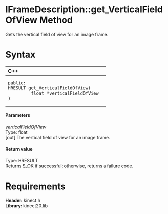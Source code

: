 IFrameDescription::get\_VerticalFieldOfView Method  
==================================================  

Gets the vertical field of view for an image frame. <span id="syntaxSection"></span>

Syntax  
======  

<table>
<colgroup>
<col width="100%" />
</colgroup>
<thead>
<tr class="header">
<th align="left">C++</th>
</tr>
</thead>
<tbody>
<tr class="odd">
<td align="left"><pre><code>public:  
HRESULT get_VerticalFieldOfView(  
         float *verticalFieldOfView  
)</code></pre></td>
</tr>
</tbody>
</table>

<span id="ID4EG"></span>
#### Parameters  

*verticalFieldOfView*    
Type: float  
[out] The vertical field of view for an image frame.  

<span id="ID4EP"></span>
#### Return value  

Type: HRESULT  
Returns S\_OK if successful; otherwise, returns a failure code.  

<span id="requirements"></span>

Requirements  
============  

**Header:** kinect.h  
**Library:** kinect20.lib  



<!--Please do not edit the data in the comment block below.-->
<!--
TOCTitle : get_VerticalFieldOfView Method
RLTitle : IFrameDescription::get_VerticalFieldOfView Method
KeywordK : get_VerticalFieldOfView method
KeywordK : IFrameDescription::get_VerticalFieldOfView method
KeywordF : IFrameDescription::get_VerticalFieldOfView
KeywordF : get_VerticalFieldOfView
KeywordF : Microsoft.Kinect.kinect.IFrameDescription.get_VerticalFieldOfView(float@)
KeywordA : M:Microsoft.Kinect.kinect.IFrameDescription.get_VerticalFieldOfView(float@)
AssetID : M:Microsoft.Kinect.kinect.IFrameDescription.get_VerticalFieldOfView(float@)
Locale : en-us
CommunityContent : 1
APIType : Managed
APILocation : 
APIName : Microsoft.Kinect.kinect.IFrameDescription::get_VerticalFieldOfView
TargetOS : Windows
TopicType : kbSyntax
DevLang : C++
DocSet : K4Wv2
ProjType : K4Wv2Proj
Technology : Kinect for Windows
Product : Kinect for Windows SDK v2
productversion : 20
-->
